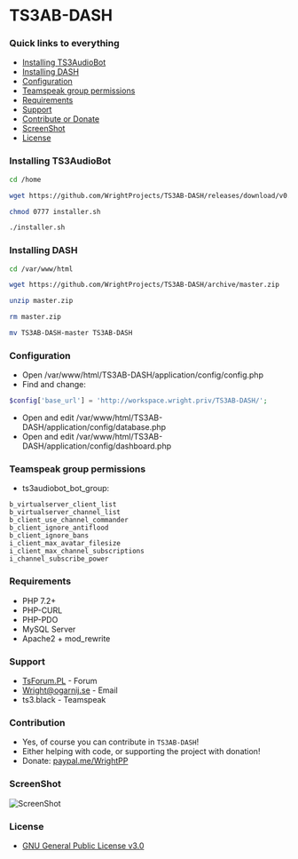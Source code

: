 # TS3AB-DASH

### Quick links to everything
- [Installing TS3AudioBot](#installing-ts3audiobot)
- [Installing DASH](#installing-dash)
- [Configuration](#configuration)
- [Teamspeak group permissions](#teamspeak-group-permissions)
- [Requirements](#requirements)
- [Support](#support)
- [Contribute or Donate](#contribution)
- [ScreenShot](#screenshot)
- [License](#license)

### Installing TS3AudioBot
```bash
cd /home
```

```bash
wget https://github.com/WrightProjects/TS3AB-DASH/releases/download/v0.1-alpha/installer.sh --no-check-certificate
```

```bash
chmod 0777 installer.sh
```

```bash
./installer.sh
```

### Installing DASH
```bash
cd /var/www/html
```

```bash
wget https://github.com/WrightProjects/TS3AB-DASH/archive/master.zip
```

```bash
unzip master.zip
```

```bash
rm master.zip
```

```bash
mv TS3AB-DASH-master TS3AB-DASH
```

### Configuration
- Open /var/www/html/TS3AB-DASH/application/config/config.php
- Find and change:
```php
$config['base_url'] = 'http://workspace.wright.priv/TS3AB-DASH/';
```
- Open and edit /var/www/html/TS3AB-DASH/application/config/database.php
- Open and edit /var/www/html/TS3AB-DASH/application/config/dashboard.php

### Teamspeak group permissions

* ts3audiobot_bot_group:
```
b_virtualserver_client_list
b_virtualserver_channel_list
b_client_use_channel_commander
b_client_ignore_antiflood
b_client_ignore_bans
i_client_max_avatar_filesize
i_client_max_channel_subscriptions
i_channel_subscribe_power
```

### Requirements
* PHP 7.2+
* PHP-CURL
* PHP-PDO
* MySQL Server
* Apache2 + mod_rewrite

### Support
* [TsForum.PL](https://tsforum.pl/) - Forum
* Wright@ogarnij.se - Email
* ts3.black - Teamspeak

### Contribution
* Yes, of course you can contribute in `TS3AB-DASH`!
* Either helping with code, or supporting the project with donation!
* Donate: [paypal.me/WrightPP](paypal.me/WrightPP)

### ScreenShot
![ScreenShot](https://i.imgur.com/E4z1oHP.png)

### License
* [GNU General Public License v3.0](https://github.com/WrightProjects/TS3AB-DASH/blob/master/LICENSEE)
